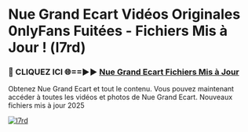 # Nue Grand Ecart Vidéos Originales 0nlyFans Fuitées - Fichiers Mis à Jour ! (l7rd)

<h3>🔴 CLIQUEZ ICI 🌐==►► <a href="https://tinyurl.com/2pmr4ezf" rel="nofollow">Nue Grand Ecart Fichiers Mis à Jour</a></h3>

Obtenez Nue Grand Ecart et tout le contenu. Vous pouvez maintenant accéder à toutes les vidéos et photos de Nue Grand Ecart. Nouveaux fichiers mis à jour 2025

[![l7rd](https://i.imgur.com/6SNvagu.gif)](https://tinyurl.com/2pmr4ezf)
